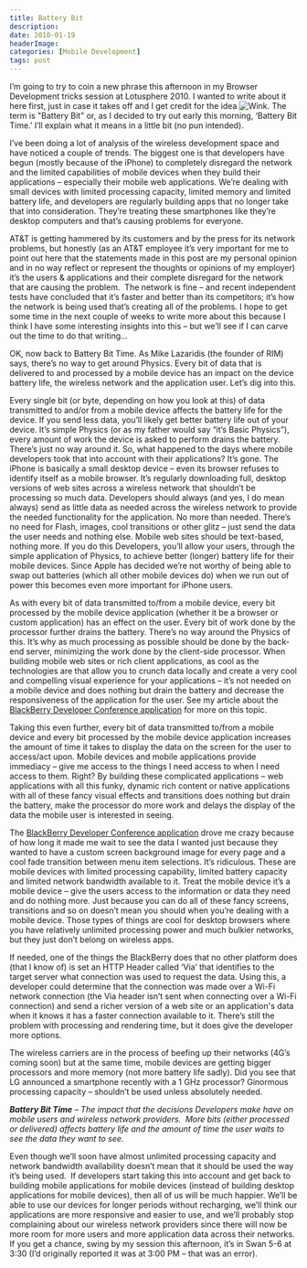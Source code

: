 ```yaml
---
title: Battery Bit
description: 
date: 2010-01-19
headerImage: 
categories: [Mobile Development]
tags: post
---
```


I’m going to try to coin a new phrase this afternoon in my Browser Development tricks session at Lotusphere 2010. I wanted to write about it here first, just in case it takes off and I get credit for the idea ![Wink](plugins/editors/jce/tiny_mce/plugins/emotions/img/smiley-wink.gif "Wink"). The term is "Battery Bit" or, as I decided to try out early this morning, ‘Battery Bit Time.’ I’ll explain what it means in a little bit (no pun intended).

I’ve been doing a lot of analysis of the wireless development space and have noticed a couple of trends. The biggest one is that developers have begun (mostly because of the iPhone) to completely disregard the network and the limited capabilities of mobile devices when they build their applications – especially their mobile web applications. We’re dealing with small devices with limited processing capacity, limited memory and limited battery life, and developers are regularly building apps that no longer take that into consideration. They’re treating these smartphones like they’re desktop computers and that’s causing problems for everyone.

AT&T is getting hammered by its customers and by the press for its network problems, but honestly (as an AT&T employee it’s very important for me to point out here that the statements made in this post are my personal opinion and in no way reflect or represent the thoughts or opinions of my employer) it’s the users & applications and their complete disregard for the network that are causing the problem.  The network is fine – and recent independent tests have concluded that it’s faster and better than its competitors; it’s how the network is being used that’s creating all of the problems. I hope to get some time in the next couple of weeks to write more about this because I think I have some interesting insights into this – but we’ll see if I can carve out the time to do that writing…

OK, now back to Battery Bit Time. As Mike Lazaridis (the founder of RIM) says, there’s no way to get around Physics. Every bit of data that is delivered to and processed by a mobile device has an impact on the device battery life, the wireless network and the application user. Let’s dig into this.

Every single bit (or byte, depending on how you look at this) of data transmitted to and/or from a mobile device affects the battery life for the device. If you send less data, you’ll likely get better battery life out of your device. It’s simple Physics (or as my father would say “it’s Basic Physics”), every amount of work the device is asked to perform drains the battery. There’s just no way around it. So, what happened to the days where mobile developers took that into account with their applications? It’s gone. The iPhone is basically a small desktop device – even its browser refuses to identify itself as a mobile browser. It’s regularly downloading full, desktop versions of web sites across a wireless network that shouldn’t be processing so much data. Developers should always (and yes, I do mean always) send as little data as needed across the wireless network to provide the needed functionality for the application. No more than needed. There’s no need for Flash, images, cool transitions or other glitz – just send the data the user needs and nothing else. Mobile web sites should be text-based, nothing more. If you do this Developers, you’ll allow your users, through the simple application of Physics, to achieve better (longer) battery life for their mobile devices. Since Apple has decided we’re not worthy of being able to swap out batteries (which all other mobile devices do) when we run out of power this becomes even more important for iPhone users.

As with every bit of data transmitted to/from a mobile device, every bit processed by the mobile device application (whether it be a browser or custom application) has an effect on the user. Every bit of work done by the processor further drains the battery. There’s no way around the Physics of this. It’s why as much processing as possible should be done by the back-end server, minimizing the work done by the client-side processor. When building mobile web sites or rich client applications, as cool as the technologies are that allow you to crunch data locally and create a very cool and compelling visual experience for your applications – it’s not needed on a mobile device and does nothing but drain the battery and decrease the responsiveness of the application for the user. See my article about the [BlackBerry Developer Conference application](index.php?option=com_content&view=article&id=103:how-not-to-blackberry-java&catid=2&Itemid=4) for more on this topic.

Taking this even further, every bit of data transmitted to/from a mobile device and every bit processed by the mobile device application increases the amount of time it takes to display the data on the screen for the user to access/act upon. Mobile devices and mobile applications provide immediacy – give me access to the things I need access to when I need access to them. Right? By building these complicated applications – web applications with all this funky, dynamic rich content or native applications with all of these fancy visual effects and transitions does nothing but drain the battery, make the processor do more work and delays the display of the data the mobile user is interested in seeing.

The [BlackBerry Developer Conference application](index.php?option=com_content&view=article&id=103:how-not-to-blackberry-java&catid=2&Itemid=4) drove me crazy because of how long it made me wait to see the data I wanted just because they wanted to have a custom screen background image for every page and a cool fade transition between menu item selections. It’s ridiculous. These are mobile devices with limited processing capability, limited battery capacity and limited network bandwidth available to it. Treat the mobile device it’s a mobile device – give the users access to the information or data they need and do nothing more. Just because you can do all of these fancy screens, transitions and so on doesn’t mean you should when you’re dealing with a mobile device. Those types of things are cool for desktop browsers where you have relatively unlimited processing power and much bulkier networks, but they just don’t belong on wireless apps.

If needed, one of the things the BlackBerry does that no other platform does (that I know of) is set an HTTP Header called ‘Via’ that identifies to the target server what connection was used to request the data. Using this, a developer could determine that the connection was made over a Wi-Fi network connection (the Via header isn’t sent when connecting over a Wi-Fi connection) and send a richer version of a web site or an application's data when it knows it has a faster connection available to it. There’s still the problem with processing and rendering time, but it does give the developer more options.

The wireless carriers are in the process of beefing up their networks (4G’s coming soon) but at the same time, mobile devices are getting bigger processors and more memory (not more battery life sadly). Did you see that LG announced a smartphone recently with a 1 GHz processor? Ginormous processing capacity – shouldn’t be used unless absolutely needed.

_**Battery Bit Time** – The impact that the decisions Developers make have on mobile users and wireless network providers.  More bits (either processed or delivered) affects battery life and the amount of time the user waits to see the data they want to see._

Even though we’ll soon have almost unlimited processing capacity and network bandwidth availability doesn’t mean that it should be used the way it’s being used.  If developers start taking this into account and get back to building mobile applications for mobile devices (instead of building desktop applications for mobile devices), then all of us will be much happier. We’ll be able to use our devices for longer periods without recharging, we’ll think our applications are more responsive and easier to use, and we’ll probably stop complaining about our wireless network providers since there will now be more room for more users and more application data across their networks.  
If you get a chance, swing by my session this afternoon, it’s in Swan 5-6 at 3:30 (I’d originally reported it was at 3:00 PM – that was an error).